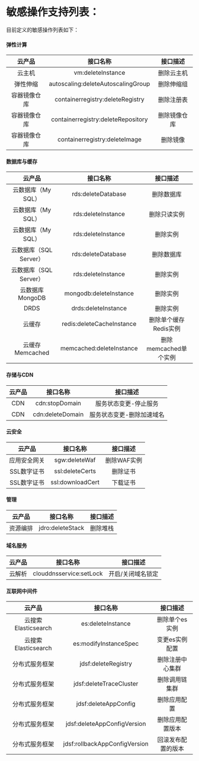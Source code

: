 # 敏感操作支持列表：

目前定义的敏感操作列表如下：

#### 弹性计算
|  **云产品**  | **接口名称** | **接口描述** |
| :----------: | :--------------: | :------: |
| 云主机  |      vm:deleteInstance       |    删除云主机    | 
|     弹性伸缩  |   autoscaling:deleteAutoscalingGroup     |    删除伸缩组  |  
|     容器镜像仓库  |  containerregistry:deleteRegistry   |    删除注册表  |  
|     容器镜像仓库  | containerregistry:deleteRepository   |  删除镜像仓库  | 
|     容器镜像仓库  |  containerregistry:deleteImage   |    删除镜像 |  

#### 数据库与缓存
|  **云产品**  | **接口名称** | **接口描述** |
| :----------: | :--------------: | :------: |
| 云数据库（My SQL）  |      rds:deleteDatabase     |    删除数据库    | 
| 云数据库（My SQL）  |     rds:deleteInstance    |   删除只读实例    | 
| 云数据库（My SQL）  |  rds:deleteInstance    |  删除实例   | 
|     云数据库（SQL Server） |  rds:deleteDatabase    |    删除数据库  |  
|     云数据库（SQL Server） |  rds:deleteInstance    |    删除实例|  
|     云数据库MongoDB |  mongodb:deleteInstance   |    删除实例|  
|     DRDS |  drds:deleteInstance   |    删除实例|  
|     云缓存|  redis:deleteCacheInstance  |    删除单个缓存Redis实例|  
|     云缓存Memcached |  memcached:deleteInstance  |    删除memcached单个实例|  

#### 存储与CDN
|  **云产品**  | **接口名称** | **接口描述** |
| :----------: | :--------------: | :------: |
| CDN  |     cdn:stopDomain   |    服务状态变更-停止服务   | 
| CDN  |      cdn:deleteDomain    |    服务状态变更-删除加速域名| 

#### 云安全
|  **云产品**  | **接口名称** | **接口描述** |
| :----------: | :--------------: | :------: |
| 应用安全网关  |      sgw:deleteWaf    |    删除WAF实例   | 
| SSL数字证书  |    ssl:deleteCerts    |    删除证书  | 
| SSL数字证书 |      ssl:downloadCert  |    下载证书  | 

#### 管理
|  **云产品**  | **接口名称** | **接口描述** |
| :----------: | :--------------: | :------: |
| 资源编排 |      jdro:deleteStack  |    删除堆栈  | 

#### 域名服务
|  **云产品**  | **接口名称** | **接口描述** |
| :----------: | :--------------: | :------: |
| 云解析 |      clouddnsservice:setLock  |    开启/关闭域名锁定 | 

#### 互联网中间件
|  **云产品**  | **接口名称** | **接口描述** |
| :----------: | :--------------: | :------: |
| 云搜索Elasticsearch |      es:deleteInstance  |    删除单个es实例  | 
| 云搜索Elasticsearch |     es:modifyInstanceSpec  |    变更es实例配置  | 
| 分布式服务框架 |     jdsf:deleteRegistry  |    删除注册中心集群  | 
| 分布式服务框架 |   jdsf:deleteTraceCluster |    删除调用链集群 | 
| 分布式服务框架 |    jdsf:deleteAppConfig |    删除应用配置 | 
| 分布式服务框架 |     jdsf:deleteAppConfigVersion |   删除应用配置版本  | 
| 分布式服务框架 |     jdsf:rollbackAppConfigVersion  |    回滚发布配置的版本  | 
